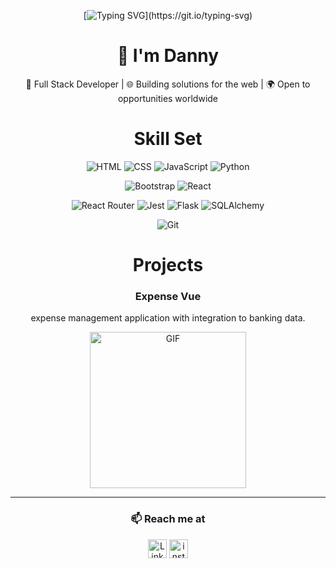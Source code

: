<div align="center">
    
[![Typing SVG](https://readme-typing-svg.demolab.com?font=VT323&size=40&duration=5500&pause=1000&color=3FB927&background=427AFF00&repeat=true&width=435&lines=Hello%2C+fellow+human...)](https://git.io/typing-svg)

</div>

<div align="center">

# 👋 I'm Danny  
🔧 Full Stack Developer | 🌐 Building solutions for the web | 🌍 Open to opportunities worldwide

</div>

<h1 align="center">Skill Set</h1>

<div align="center">

![HTML](https://img.shields.io/badge/HTML5-E34F26?style=for-the-badge&logo=html5&logoColor=white)
![CSS](https://img.shields.io/badge/CSS3-1572B6?style=for-the-badge&logo=css3&logoColor=white)
![JavaScript](https://img.shields.io/badge/JavaScript-F7DF1E?style=for-the-badge&logo=javascript&logoColor=black)
![Python](https://img.shields.io/badge/Python-3776AB?style=for-the-badge&logo=python&logoColor=white)

![Bootstrap](https://img.shields.io/badge/Bootstrap-563D7C?style=for-the-badge&logo=bootstrap&logoColor=white)
![React](https://img.shields.io/badge/React-61DAFB?style=for-the-badge&logo=react&logoColor=black)

![React Router](https://img.shields.io/badge/React%20Router-CA4245?style=for-the-badge&logo=react-router&logoColor=white)
![Jest](https://img.shields.io/badge/Jest-C21325?style=for-the-badge&logo=jest&logoColor=white)
![Flask](https://img.shields.io/badge/Flask-000000?style=for-the-badge&logo=flask&logoColor=white)
![SQLAlchemy](https://img.shields.io/badge/SQLAlchemy-FF2D20?style=for-the-badge&logo=python&logoColor=white)

![Git](https://img.shields.io/badge/Git-F05032?style=for-the-badge&logo=git&logoColor=white)

</div>

<div align="center">
    
# Projects

### Expense Vue
expense management application with integration to banking data.

<img src="https://i.imgur.com/ogQcexn.gif" alt="GIF" width="250"/>

</div>
<div align="center"> 

---

### 📫 Reach me at 
<span>
<a href="https://www.linkedin.com/in/dannyvaldivia/"><img src="https://skillicons.dev/icons?i=linkedin&theme=light&perline=4" alt="LinkedIn" width="30"/></a>
<a href="https://www.instagram.com/danny.valdivia"><img src="https://skillicons.dev/icons?i=instagram&theme=light&perline=4" alt="instagram" width="30"/></a>
</span>

</div>
